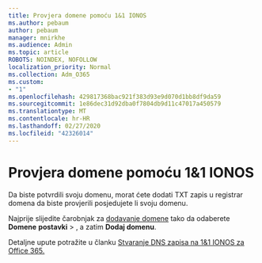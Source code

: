 ```yaml
---
title: Provjera domene pomoću 1&1 IONOS
ms.author: pebaum
author: pebaum
manager: mnirkhe
ms.audience: Admin
ms.topic: article
ROBOTS: NOINDEX, NOFOLLOW
localization_priority: Normal
ms.collection: Adm_O365
ms.custom:
- "1"
ms.openlocfilehash: 429817368bac921f383d93e9d070d1bb8df9da59
ms.sourcegitcommit: 1e86dec31d92dba0f7804db9d11c47017a450579
ms.translationtype: MT
ms.contentlocale: hr-HR
ms.lasthandoff: 02/27/2020
ms.locfileid: "42326014"
---
```

# <a name="verify-your-domain-with-11-ionos"></a>Provjera domene pomoću 1&1 IONOS

Da biste potvrdili svoju domenu, morat ćete dodati TXT zapis u registrar domena da biste provjerili posjedujete li svoju domenu. 

Najprije slijedite čarobnjak za [dodavanje domene](https://portal.office.com/adminportal/home#/Domains) tako da odaberete **Domene** **postavki** \> , a zatim **Dodaj domenu**.
  
Detaljne upute potražite u članku [Stvaranje DNS zapisa na 1&1 IONOS za Office 365.](https://docs.microsoft.com/microsoft-365/admin/dns/create-dns-records-at-1-1-internet)